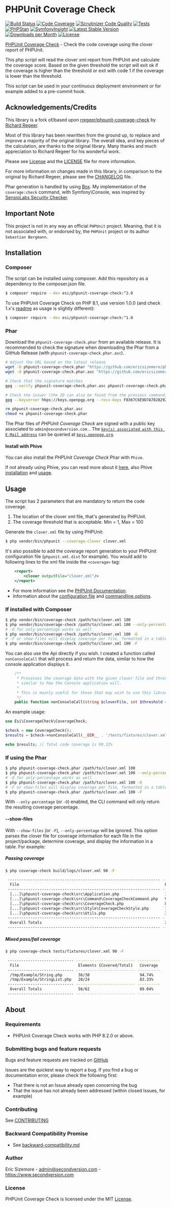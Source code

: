 # PHPUnit Coverage Check

[![Build Status](https://scrutinizer-ci.com/g/ericsizemore/phpunit-coverage-check/badges/build.png?b=master)](https://scrutinizer-ci.com/g/ericsizemore/phpunit-coverage-check/build-status/master)
[![Code Coverage](https://scrutinizer-ci.com/g/ericsizemore/phpunit-coverage-check/badges/coverage.png?b=master)](https://scrutinizer-ci.com/g/ericsizemore/phpunit-coverage-check/?branch=master)
[![Scrutinizer Code Quality](https://scrutinizer-ci.com/g/ericsizemore/phpunit-coverage-check/badges/quality-score.png?b=master)](https://scrutinizer-ci.com/g/ericsizemore/phpunit-coverage-check/?branch=master)
[![Tests](https://github.com/ericsizemore/phpunit-coverage-check/actions/workflows/tests.yml/badge.svg)](https://github.com/ericsizemore/phpunit-coverage-check/actions/workflows/tests.yml)
[![PHPStan](https://github.com/ericsizemore/phpunit-coverage-check/actions/workflows/main.yml/badge.svg)](https://github.com/ericsizemore/phpunit-coverage-check/actions/workflows/main.yml)
[![SymfonyInsight](https://insight.symfony.com/projects/78420c3f-1f4e-4c79-b684-03887756083b/mini.svg)](https://insight.symfony.com/projects/78420c3f-1f4e-4c79-b684-03887756083b)
[![Latest Stable Version](https://img.shields.io/packagist/v/esi/phpunit-coverage-check.svg)](https://packagist.org/packages/esi/phpunit-coverage-check)
[![Downloads per Month](https://img.shields.io/packagist/dm/esi/phpunit-coverage-check.svg)](https://packagist.org/packages/esi/phpunit-coverage-check)
[![License](https://img.shields.io/packagist/l/esi/phpunit-coverage-check.svg)](https://packagist.org/packages/esi/phpunit-coverage-check)

[PHPUnit Coverage Check](http://github.com/ericsizemore/phpunit-coverage-check/) - Check the code coverage using the clover report of PHPUnit.

This php script will read the clover xml report from PHPUnit and calculate the coverage score. Based on the given threshold the script will exit ok if the coverage is higher than the threshold or exit with code 1 if the coverage is lower than the threshold.

This script can be used in your continuous deployment environment or for example added to a pre-commit hook.


## Acknowledgements/Credits

This library is a fork of/based upon [rregeer/phpunit-coverage-check](https://github.com/richardregeer/phpunit-coverage-check/) by [Richard Regeer](https://github.com/richardregeer).

Most of this library has been rewritten from the ground up, to replace and improve a majority of the original library. The overall idea, and key pieces of the calculation, are thanks to the original library. Many thanks and much appreciation to Richard Regeer for his wonderful work.

Please see [License](#license) and the [LICENSE](LICENSE) file for more information.

For more information on changes made in this library, in comparison to the original by Richard Regeer, please see the [CHANGELOG](CHANGELOG.md) file.

Phar generation is handled by using [Box](https://github.com/box-project/box). My implementation of the `coverage:check` command, with Symfony\Console, was inspired by [SensioLabs Security Checker](https://github.com/sensiolabs/security-checker).


## Important Note

This project is not in any way an official ``PHPUnit`` project. Meaning, that it is not associated with, or endorsed by, the ``PHPUnit`` project or its author ``Sebastian Bergmann``.


## Installation

### Composer

The script can be installed using composer. Add this repository as a dependency to the composer.json file.

```bash
$ composer require --dev esi/phpunit-coverage-check:^2.0
```

To use PHPUnit Coverage Check on PHP 8.1, use version 1.0.0 (and check 1.x's [readme](https://github.com/ericsizemore/phpunit-coverage-check/blob/1.x/README.md#usage) as usage is slightly different):

```bash
$ composer require --dev esi/phpunit-coverage-check:^1.0
```


### Phar

Download the `phpunit-coverage-check.phar` from an available release. It is recommended to check the signature when downloading the Phar from a GitHub Release (with `phpunit-coverage-check.phar.asc`).

```bash
# Adjust the URL based on the latest release
wget -O phpunit-coverage-check.phar "https://github.com/ericsizemore/phpunit-coverage-check/releases/download/2.0.0/phpunit-coverage-check.phar"
wget -O phpunit-coverage-check.phar.asc "https://github.com/ericsizemore/phpunit-coverage-check/releases/download/2.0.0/phpunit-coverage-check.phar.asc"

# Check that the signature matches
gpg --verify phpunit-coverage-check.phar.asc phpunit-coverage-check.phar

# Check the issuer (the ID can also be found from the previous command)
gpg --keyserver hkps://keys.openpgp.org --recv-keys F8367C6E9D7A7028292144AAC9D8B66FF3C06696

rm phpunit-coverage-check.phar.asc
chmod +x phpunit-coverage-check.phar
```

The Phar files of *PHPUnit Coverage Check* are signed with a public key associated to ``admin@secondversion.com.``.
The [`key(s) associated with this E-Mail address`](https://keys.openpgp.org/search?q=admin%40secondversion.com) can be queried at [`keys.openpgp.org`](https://keys.openpgp.org/).

#### Install with Phive

You can also install the *PHPUnit Coverage Check* Phar with `Phive`.

If not already using Phive, you can read more about it [here](https://phar.io/), also Phive [installation](https://phar.io/#Install) and [usage](https://phar.io/#Usage).


## Usage

The script has 2 parameters that are mandatory to return the code coverage.

1. The location of the clover xml file, that's generated by PHPUnit.
2. The coverage threshold that is acceptable. Min = 1, Max = 100

Generate the `clover.xml` file by using PHPUnit:

```bash
$ php vendor/bin/phpunit --coverage-clover clover.xml
```

It's also possible to add the coverage report generation to your PHPUnit configuration file (`phpunit.xml.dist` for example). You would add to following lines to the xml file inside the `<coverage>` tag:

```xml
    <report>
        <clover outputFile="clover.xml"/>
    </report>
```

* For more information see the [PHPUnit Documentation](https://docs.phpunit.de/en/10.5/).
* Information about the [configuration file](https://docs.phpunit.de/en/10.5/configuration.html) and [commandline options](https://docs.phpunit.de/en/10.5/textui.html#command-line-options).


### If installed with Composer

```bash
$ php vendor/bin/coverage-check /path/to/clover.xml 100
$ php vendor/bin/coverage-check /path/to/clover.xml 100 --only-percentage
# -O for only-percentage works as well
$ php vendor/bin/coverage-check /path/to/clover.xml 100 -O
# -F or show-files will display coverage per file, formatted in a table
$ php vendor/bin/coverage-check /path/to/clover.xml 100 -F
```

You can also use the Api directly if you wish. I created a function called `nonConsoleCall` that will process and return the data, similar to how the console application displays it.

```php
    /**
     * Processes the coverage data with the given clover file and threshold, and returns the information
     * similar to how the Console application will.
     *
     * This is mainly useful for those that may wish to use this library outside the CLI/Console or PHAR.
     */
    public function nonConsoleCall(string $cloverFile, int $threshold = 100, bool $onlyPercentage = false): string
```

An example usage:

```php
use Esi\CoverageCheck\CoverageCheck;

$check = new CoverageCheck();
$results = $check->nonConsoleCall(__DIR__ . '/tests/fixtures/clover.xml', 90);

echo $results; // Total code coverage is 90.32%
```


### If using the Phar

```bash
$ php phpunit-coverage-check.phar /path/to/clover.xml 100
$ php phpunit-coverage-check.phar /path/to/clover.xml 100 --only-percentage
# -O for only-percentage works as well
$ php phpunit-coverage-check.phar /path/to/clover.xml 100 -O
# -F or show-files will display coverage per file, formatted in a table
$ php phpunit-coverage-check.phar /path/to/clover.xml 100 -F
```

With `--only-percentage` (or `-O`) enabled, the CLI command will only return the resulting coverage percentage.

#### --show-files

With `--show-files` (or `-F`), `--only-percentage` will be ignored. This option parses the clover file for coverage information for each file in the project/package, determine coverage, and display the information in a table. For example:

##### Passing coverage

```bash
$ php coverage-check build/logs/clover.xml 90 -F

 ------------------------------------------------------------------- -------------------------- ----------
  File                                                                Elements (Covered/Total)   Coverage
 ------------------------------------------------------------------- -------------------------- ----------
  [...]\phpunit-coverage-check\src\Application.php                    12/12                      100.00%
  [...]\phpunit-coverage-check\src\Command\CoverageCheckCommand.php   94/94                      100.00%
  [...]\phpunit-coverage-check\src\CoverageCheck.php                  80/80                      100.00%
  [...]\phpunit-coverage-check\src\Style\CoverageCheckStyle.php       12/12                      100.00%
  [...]\phpunit-coverage-check\src\Utils.php                          39/39                      100.00%
 ------------------------------------------------------------------- -------------------------- ----------
  Overall Totals                                                      237/237                    100.00%
 ------------------------------------------------------------------- -------------------------- ----------
```

##### Mixed pass/fail coverage

```bash
$ php coverage-check tests/fixtures/clover.xml 90 -F

 ----------------------------- -------------------------- ----------
  File                          Elements (Covered/Total)   Coverage
 ----------------------------- -------------------------- ----------
  /tmp/Example/String.php       36/38                      94.74%
  /tmp/Example/StringList.php   20/24                      83.33%
 ----------------------------- -------------------------- ----------
  Overall Totals                56/62                      89.04%
 ----------------------------- -------------------------- ----------
```

## About

### Requirements

- PHPUnit Coverage Check works with PHP 8.2.0 or above.


### Submitting bugs and feature requests

Bugs and feature requests are tracked on [GitHub](https://github.com/ericsizemore/phpunit-coverage-check/issues)

Issues are the quickest way to report a bug. If you find a bug or documentation error, please check the following first:

* That there is not an Issue already open concerning the bug
* That the issue has not already been addressed (within closed Issues, for example)


### Contributing

See [CONTRIBUTING](CONTRIBUTING.md)


### Backward Compatibility Promise

* See [backward-compatibility.md](backward-compatibility.md)


### Author

Eric Sizemore - <admin@secondversion.com> - <https://www.secondversion.com>


### License

PHPUnit Coverage Check is licensed under the MIT [License](LICENSE).
